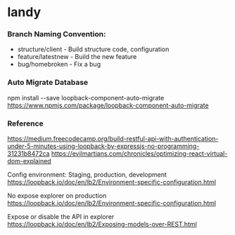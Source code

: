 # landy

### Branch Naming Convention:
- structure/client - Build structure code, configuration
- feature/latestnew - Build the new feature
- bug/homebroken - Fix a bug

### Auto Migrate Database
npm install --save loopback-component-auto-migrate
https://www.npmjs.com/package/loopback-component-auto-migrate


### Reference
https://medium.freecodecamp.org/build-restful-api-with-authentication-under-5-minutes-using-loopback-by-expressjs-no-programming-31231b8472ca
https://evilmartians.com/chronicles/optimizing-react-virtual-dom-explained

Config environment: Staging, production, development
https://loopback.io/doc/en/lb2/Environment-specific-configuration.html

No expose explorer on production
https://loopback.io/doc/en/lb2/Environment-specific-configuration.html

Expose or disable the API in explorer
https://loopback.io/doc/en/lb2/Exposing-models-over-REST.html​
